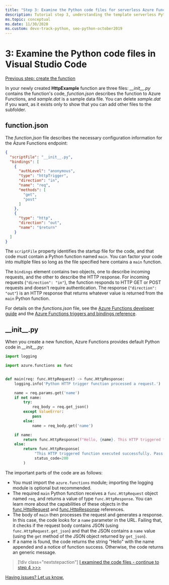 ```yaml
---
title: "Step 3: Examine the Python code files for serverless Azure Functions in VS Code"
description: Tutorial step 3, understanding the template serverless Python code provided by Azure Functions.
ms.topic: conceptual
ms.date: 11/30/2020
ms.custom: devx-track-python, seo-python-october2019
---
```


# 3: Examine the Python code files in Visual Studio Code

[Previous step: create the function](tutorial-vs-code-serverless-python-02.md)

In your newly created **HttpExample** function are three files: *\_\_init\_\_.py* contains the function's code, *function.json* describes the function to Azure Functions, and *sample.dat* is a sample data file. You can delete *sample.dat* if you want, as it exists only to show that you can add other files to the subfolder.

## function.json

The *function.json* file describes the necessary configuration information for the Azure Functions endpoint:

```json
{
  "scriptFile": "__init__.py",
  "bindings": [
    {
      "authLevel": "anonymous",
      "type": "httpTrigger",
      "direction": "in",
      "name": "req",
      "methods": [
        "get",
        "post"
      ]
    },
    {
      "type": "http",
      "direction": "out",
      "name": "$return"
    }
  ]
}
```

The `scriptFile` property identifies the startup file for the code, and that code must contain a Python function named `main`. You can factor your code into multiple files so long as the file specified here contains a `main` function.

The `bindings` element contains two objects, one to describe incoming requests, and the other to describe the HTTP response. For incoming requests (`"direction": "in"`), the function responds to HTTP GET or POST requests and doesn't require authentication. The response (`"direction": "out"`) is an HTTP response that returns whatever value is returned from the `main` Python function.

For details on the *functions.json* file, see the [Azure Functions developer guide](/azure/azure-functions/functions-reference) and the [Azure Functions triggers and bindings reference](/azure/azure-functions/functions-triggers-bindings?tabs=python).

## \_\_init\_\_.py

When you create a new function, Azure Functions provides default Python code in *\_\_init\_\_.py*:

```python
import logging

import azure.functions as func


def main(req: func.HttpRequest) -> func.HttpResponse:
    logging.info('Python HTTP trigger function processed a request.')

    name = req.params.get('name')
    if not name:
        try:
            req_body = req.get_json()
        except ValueError:
            pass
        else:
            name = req_body.get('name')

    if name:
        return func.HttpResponse(f"Hello, {name}. This HTTP triggered function executed successfully.")
    else:
        return func.HttpResponse(
             "This HTTP triggered function executed successfully. Pass a name in the query string or in the request body for a personalized response.",
             status_code=200
        )
```

The important parts of the code are as follows:

- You must import the `azure.functions` module; importing the logging module is optional but recommended.
- The required `main` Python function receives a `func.HttpRequest`  object named `req`, and returns a value of type `func.HttpResponse`. You can learn more about the capabilities of these objects in the [func.HttpRequest](/python/api/azure-functions/azure.functions.httprequest) and [func.HttpResponse](/python/api/azure-functions/azure.functions.httpresponse) references.
- The body of `main` then processes the request and generates a response. In this case, the code looks for a `name` parameter in the URL. Failing that, it checks if the request body contains JSON (using `func.HttpRequest.get_json`) and that the JSON contains a `name` value (using the `get` method of the JSON object returned by `get_json`).
- If a name is found, the code returns the string "Hello" with the name appended and a notice of function success. Otherwise, the code returns an generic message.

> [!div class="nextstepaction"]
> [I examined the code files - continue to step 4 >>>](tutorial-vs-code-serverless-python-04.md)

[Having issues? Let us know.](https://aka.ms/python-functions-qs-ms-survey)
